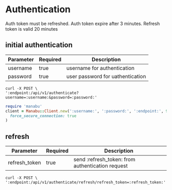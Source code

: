 # Authentication

<aside class="warning">Auth token must be refreshed. Auth token expire after 3 minutes. Refresh token is valid 20 minutes</aside>

## initial authentication

| Parameter | Required | Description                      |
| --------- | -------- | -------------------------------- |
| username  | true     | username for authentication      |
| password  | true     | user password for uathentication |

```shell
curl -X POST \
':endpoint:/api/v1/authenticate?username=:username:&password=:password:'
```

```ruby
require 'manabu'
client = Manabu::Client.new(':username:', ':password:', ':endpoint:', 9000,
  force_secure_connection: true
)
```

## refresh

| Parameter     | Required | Description                                      |
| ------------- | -------- | ------------------------------------------------ |
| refresh_token | true     | send :refresh_token: from authentication request |

```shell
curl -X POST \
':endpoint:/api/v1/authenticate/refresh/refresh_token=:refresh_token:'
```
